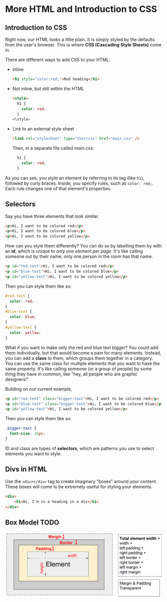 # More HTML and Introduction to CSS

## Introduction to CSS
Right now, our HTML looks a little plain. It is simply styled by the defaults from the user's browser. This is where **CSS (Cascading Style Sheets)** come in.

There are different ways to add CSS to your HTML:
- Inline
   ```html
   <h1 style="color:red;">Red heading</h1>
   ```
- Not inline, but still within the HTML
   ```html
   <style>
     h1 {
       color: red;
     }
   <\style>
   ```
- Link to an external style sheet
   ```html
   <link rel="stylesheet" type="text/css" href="main.css" />
   ```
   
   Then, in a separate file called *main.css*:
   ```css
     h1 {
       color: red;
     }
   ```
   
As you can see, you style an element by referring to its tag (like `h1`), followed by curly braces. Inside, you specify rules, such as `color: red;`. Each rule changes one of that element's properties.

## Selectors
Say you have three elements that look similar.
```html
<p>Hi, I want to be colored red</p>
<p>Hi, I want to be colored blue</p>
<p>Hi, I want to be colored yellow</p>
```
How can you style them differently? You can do so by labelling them by with an **id**, which is unique to *only one element per page*. It's like calling someone out by their name; only one person in the room has that name.
```html
<p id="red-text">Hi, I want to be colored red</p>
<p id="blue-text">Hi, I want to be colored blue</p>
<p id="yellow-text">Hi, I want to be colored yellow</p>
```
Then you can style them like so:
```css
#red-text {
  color: red;
}
#blue-text {
  color: blue;
}
#yellow-text {
  color: yellow;
}
```
What if you want to make only the red and blue text bigger? You could add them individually, but that would become a pain for many elements. Instead, you can add a **class** to them, which groups them together in a category. You can use the same class for multiple elements that you want to have the same property. It's like calling someone (or a group of people) by some thing they have in common, like "hey, all people who are graphic designers!"

Building on our current example,

```html
<p id="red-text" class="bigger-text">Hi, I want to be colored red</p>
<p id="blue-text" class="bigger-text">Hi, I want to be colored blue</p>
<p id="yellow-text">Hi, I want to be colored yellow</p>
```

Then you can style them like so:
```css
.bigger-text {
  font-size: 16px;
}
```

ID and class are types of **selectors**, which are patterns you use to select elements you want to style.

## Divs in HTML
Use the `<div></div>` tag to create imaginary "boxes" around your content. These boxes will come to be extremely useful for styling your elements.
```html
<div>
    <h1>Hi, I'm in a heading in a div</h1>
</div>
```

## Box Model TODO
![Box model diagram](box-model.png)
